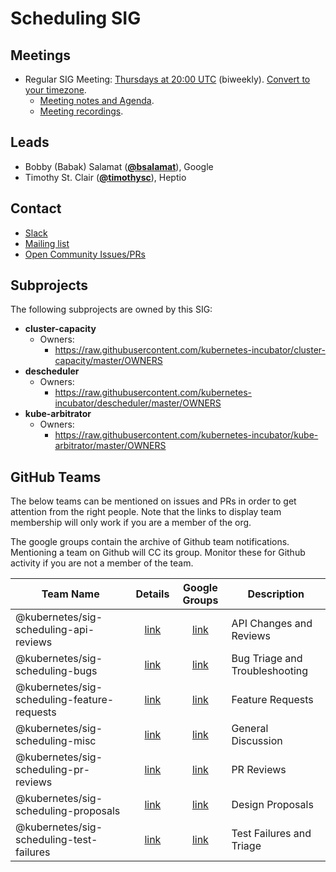 <!---
This is an autogenerated file!

Please do not edit this file directly, but instead make changes to the
sigs.yaml file in the project root.

To understand how this file is generated, see https://git.k8s.io/community/generator/README.md
-->
# Scheduling SIG


## Meetings
* Regular SIG Meeting: [Thursdays at 20:00 UTC](https://zoom.us/j/7767391691) (biweekly). [Convert to your timezone](http://www.thetimezoneconverter.com/?t=20:00&tz=UTC).
  * [Meeting notes and Agenda](https://docs.google.com/document/d/13mwye7nvrmV11q9_Eg77z-1w3X7Q1GTbslpml4J7F3A/edit).
  * [Meeting recordings](https://www.youtube.com/watch?v=PweKj6SU7UA&list=PL69nYSiGNLP2vwzcCOhxrL3JVBc-eaJWI).

## Leads
* Bobby (Babak) Salamat (**[@bsalamat](https://github.com/bsalamat)**), Google
* Timothy St. Clair (**[@timothysc](https://github.com/timothysc)**), Heptio

## Contact
* [Slack](https://kubernetes.slack.com/messages/sig-scheduling)
* [Mailing list](https://groups.google.com/forum/#!forum/kubernetes-sig-scheduling)
* [Open Community Issues/PRs](https://github.com/kubernetes/community/labels/sig%2Fscheduling)

## Subprojects

The following subprojects are owned by this SIG:
- **cluster-capacity**
  - Owners:
    - https://raw.githubusercontent.com/kubernetes-incubator/cluster-capacity/master/OWNERS
- **descheduler**
  - Owners:
    - https://raw.githubusercontent.com/kubernetes-incubator/descheduler/master/OWNERS
- **kube-arbitrator**
  - Owners:
    - https://raw.githubusercontent.com/kubernetes-incubator/kube-arbitrator/master/OWNERS

## GitHub Teams

The below teams can be mentioned on issues and PRs in order to get attention from the right people.
Note that the links to display team membership will only work if you are a member of the org.

The google groups contain the archive of Github team notifications.
Mentioning a team on Github will CC its group.
Monitor these for Github activity if you are not a member of the team.

| Team Name | Details | Google Groups | Description |
| --------- |:-------:|:-------------:|  ----------- |
| @kubernetes/sig-scheduling-api-reviews | [link](https://github.com/orgs/kubernetes/teams/sig-scheduling-api-reviews) | [link](https://groups.google.com/forum/#!forum/kubernetes-sig-scheduling-api-reviews) | API Changes and Reviews |
| @kubernetes/sig-scheduling-bugs | [link](https://github.com/orgs/kubernetes/teams/sig-scheduling-bugs) | [link](https://groups.google.com/forum/#!forum/kubernetes-sig-scheduling-bugs) | Bug Triage and Troubleshooting |
| @kubernetes/sig-scheduling-feature-requests | [link](https://github.com/orgs/kubernetes/teams/sig-scheduling-feature-requests) | [link](https://groups.google.com/forum/#!forum/kubernetes-sig-scheduling-feature-requests) | Feature Requests |
| @kubernetes/sig-scheduling-misc | [link](https://github.com/orgs/kubernetes/teams/sig-scheduling-misc) | [link](https://groups.google.com/forum/#!forum/kubernetes-sig-scheduling-misc) | General Discussion |
| @kubernetes/sig-scheduling-pr-reviews | [link](https://github.com/orgs/kubernetes/teams/sig-scheduling-pr-reviews) | [link](https://groups.google.com/forum/#!forum/kubernetes-sig-scheduling-pr-reviews) | PR Reviews |
| @kubernetes/sig-scheduling-proposals | [link](https://github.com/orgs/kubernetes/teams/sig-scheduling-proposals) | [link](https://groups.google.com/forum/#!forum/kubernetes-sig-scheduling-proposals) | Design Proposals |
| @kubernetes/sig-scheduling-test-failures | [link](https://github.com/orgs/kubernetes/teams/sig-scheduling-test-failures) | [link](https://groups.google.com/forum/#!forum/kubernetes-sig-scheduling-test-failures) | Test Failures and Triage |

<!-- BEGIN CUSTOM CONTENT -->

<!-- END CUSTOM CONTENT -->

